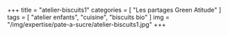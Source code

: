 +++
title = "atelier-biscuits1"
categories = [ "Les partages Green Atitude" ]
tags = [ "atelier enfants", "cuisine", "biscuits bio" ]
img = "/img/expertise/pate-a-sucre/atelier-biscuits1.jpg"
+++